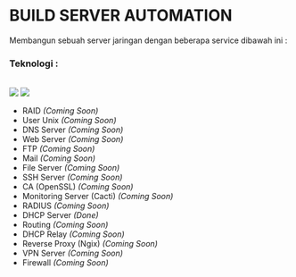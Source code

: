 # BUILD SERVER AUTOMATION
Membangun sebuah server jaringan dengan beberapa service dibawah ini :
### Teknologi :
<br>
<a href="#"><img src="https://img.shields.io/badge/Debian9-Server-_.svg?logo=debian"></a>
<a href="#"><img src="https://img.shields.io/badge/Bash-SHELL-_.svg?logo=terminal"></a>

- RAID <i>(Coming Soon)</i>
- User Unix <i>(Coming Soon)</i>
- DNS Server <i>(Coming Soon)</i>
- Web Server <i>(Coming Soon)</i>
- FTP <i>(Coming Soon)</i>
- Mail <i>(Coming Soon)</i>
- File Server <i>(Coming Soon)</i>
- SSH Server <i>(Coming Soon)</i>
- CA (OpenSSL) <i>(Coming Soon)</i>
- Monitoring Server (Cacti) <i>(Coming Soon)</i>
- RADIUS <i>(Coming Soon)</i>
- DHCP Server <i>(Done)</i>
- Routing <i>(Coming Soon)</i>
- DHCP Relay <i>(Coming Soon)</i>
- Reverse Proxy (Ngix) <i>(Coming Soon)</i>
- VPN Server <i>(Coming Soon)</i>
- Firewall <i>(Coming Soon)</i>
